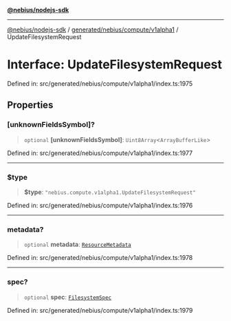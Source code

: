 [**@nebius/nodejs-sdk**](../../../../../README.md)

***

[@nebius/nodejs-sdk](../../../../../README.md) / [generated/nebius/compute/v1alpha1](../README.md) / UpdateFilesystemRequest

# Interface: UpdateFilesystemRequest

Defined in: src/generated/nebius/compute/v1alpha1/index.ts:1975

## Properties

### \[unknownFieldsSymbol\]?

> `optional` **\[unknownFieldsSymbol\]**: `Uint8Array`\<`ArrayBufferLike`\>

Defined in: src/generated/nebius/compute/v1alpha1/index.ts:1977

***

### $type

> **$type**: `"nebius.compute.v1alpha1.UpdateFilesystemRequest"`

Defined in: src/generated/nebius/compute/v1alpha1/index.ts:1976

***

### metadata?

> `optional` **metadata**: [`ResourceMetadata`](../../../common/v1/interfaces/ResourceMetadata.md)

Defined in: src/generated/nebius/compute/v1alpha1/index.ts:1978

***

### spec?

> `optional` **spec**: [`FilesystemSpec`](FilesystemSpec.md)

Defined in: src/generated/nebius/compute/v1alpha1/index.ts:1979
